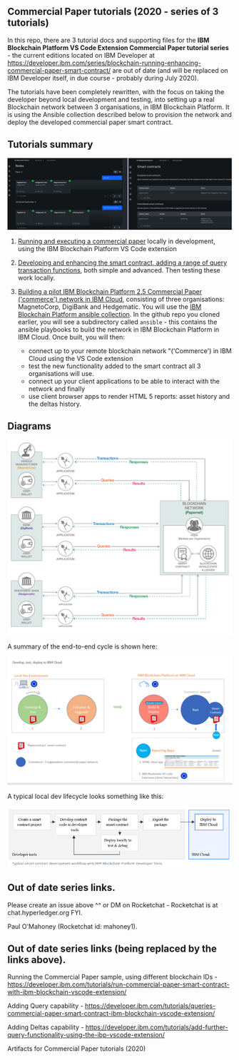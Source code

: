 ## Commercial Paper tutorials (2020 - series of 3 tutorials)


In this repo, there are 3 tutorial docs and supporting files for the  **IBM Blockchain Platform VS Code Extension Commercial Paper tutorial series**  - the current editions located on IBM Developer at https://developer.ibm.com/series/blockchain-running-enhancing-commercial-paper-smart-contract/ are out of date (and will be replaced on IBM Developer itself, in due course - probably during July 2020).

The tutorials have been completely rewritten, with the focus on taking the developer beyond local development and testing, into setting up a real Blockchain network between 3 organisations, in IBM Blockchain Platform. It is using the Ansible collection described below to provision the network and deploy the developed commercial paper smart contract.

## Tutorials summary

![Overview](/img/main/ibp-console.png)

1. [Running and executing a commercial paper](https://github.com/mahoney1/commercialpaper/blob/master/tutorial1-run-commercial-paper-smart-contract-with-ibm-blockchain-vscode-extension.md) locally in development, using the IBM Blockchain Platform VS Code extension
2. [Developing and enhancing the smart contract, adding a range of query transaction functions](https://github.com/mahoney1/commercialpaper/blob/master/tutorial2-queries-commercial-paper-smart-contract-ibm-blockchain-vscode-extension.md), both simple and advanced. Then testing these work locally.
3. [Building a pilot IBM Blockchain Platform 2.5  Commercial Paper ('commerce') network in IBM Cloud](https://github.com/mahoney1/commercialpaper/blob/master/tutorial3-create-ibp-ibmcloud-network-with-ansible.md), consisting of three organisations: MagnetoCorp, DigiBank and Hedgematic. You will use the [IBM Blockchain Platform ansible collection](https://ibm-blockchain.github.io/ansible-collection/). In the github repo you cloned earlier, you will see a subdirectory called `ansible` - this contains the ansible playbooks to build the network in IBM Blockchain Platform in IBM Cloud. Once built, you will then:

    - connect up to your remote blockchain network "('Commerce') in IBM Cloud using the VS Code extension
    - test the new functionality added to the smart contract all 3 organisations will use.  
    - connect up your client applications to be able to interact with the network and finally
    - use client browser apps to render HTML 5 reports: asset history and the deltas history.

## Diagrams

![Overview](/img/main/reduced-overview.png)


A summary of the end-to-end cycle is shown here:

![End-to-End Flow; Dev -> IBM Blockchain Platform in IBM Cloud](/img/main/dev-overview.png)
    
    
A typical local dev lifecycle looks something like this:

![Local Dev Cycle](/img/main/typical-dev.png)





## Out of date series links.

Please create an issue above ^^ or DM on Rocketchat - Rocketchat is at chat.hyperledger.org FYI.

Paul O'Mahoney (Rocketchat id: mahoney1).

## Out of date series links (being replaced by the links above).

Running the Commercial Paper sample, using different blockchain IDs - https://developer.ibm.com/tutorials/run-commercial-paper-smart-contract-with-ibm-blockchain-vscode-extension/

Adding Query capability - https://developer.ibm.com/tutorials/queries-commercial-paper-smart-contract-ibm-blockchain-vscode-extension/

Adding Deltas capability - https://developer.ibm.com/tutorials/add-further-query-functionality-using-the-ibp-vscode-extension/


Artifacts for Commercial Paper tutorials (2020)
